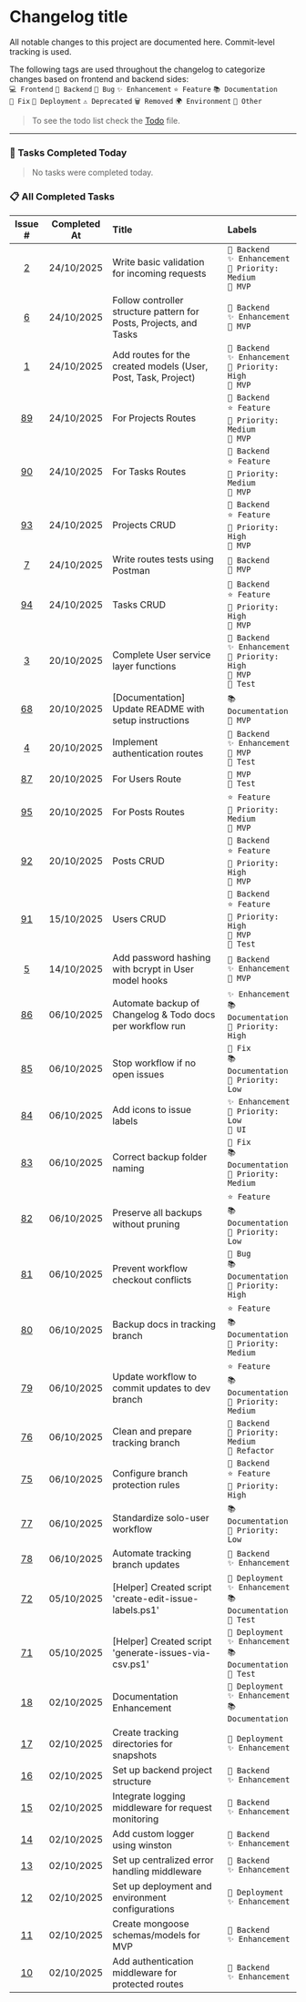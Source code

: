 # Changelog title

All notable changes to this project are documented here. Commit-level tracking is used.

The following tags are used throughout the changelog to categorize changes based on frontend and backend sides:<br>
`💻 Frontend` `🔧 Backend` `🐛 Bug` `✨ Enhancement` `⭐ Feature` `📚 Documentation`<br>
`🔨 Fix` `🚀 Deployment` `⚠️ Deprecated` `🗑️ Removed` `🌍 Environment` `📌 Other`

> To see the todo list check the [Todo](./Todo.md) file.

---

### 🏁 Tasks Completed Today

> No tasks were completed today.

### 📋 All Completed Tasks

| Issue # | Completed At | Title | Labels |
|:------:|:------------:|:-----|:-----|
| [2](https://github.com/Gallucky/ClarityBox/issues/2) | 24/10/2025 | Write basic validation for incoming requests | `🔧 Backend`<br>`✨ Enhancement`<br>`📌 Priority: Medium`<br>`📌 MVP` |
| [6](https://github.com/Gallucky/ClarityBox/issues/6) | 24/10/2025 | Follow controller structure pattern for Posts, Projects, and Tasks | `🔧 Backend`<br>`✨ Enhancement`<br>`📌 MVP` |
| [1](https://github.com/Gallucky/ClarityBox/issues/1) | 24/10/2025 | Add routes for the created models (User, Post, Task, Project) | `🔧 Backend`<br>`✨ Enhancement`<br>`📌 Priority: High`<br>`📌 MVP` |
| [89](https://github.com/Gallucky/ClarityBox/issues/89) | 24/10/2025 | For Projects Routes | `🔧 Backend`<br>`⭐ Feature`<br>`📌 Priority: Medium`<br>`📌 MVP` |
| [90](https://github.com/Gallucky/ClarityBox/issues/90) | 24/10/2025 | For Tasks Routes | `🔧 Backend`<br>`⭐ Feature`<br>`📌 Priority: Medium`<br>`📌 MVP` |
| [93](https://github.com/Gallucky/ClarityBox/issues/93) | 24/10/2025 | Projects CRUD | `🔧 Backend`<br>`⭐ Feature`<br>`📌 Priority: High`<br>`📌 MVP` |
| [7](https://github.com/Gallucky/ClarityBox/issues/7) | 24/10/2025 | Write routes tests using Postman | `🔧 Backend`<br>`📌 MVP` |
| [94](https://github.com/Gallucky/ClarityBox/issues/94) | 24/10/2025 | Tasks CRUD | `🔧 Backend`<br>`⭐ Feature`<br>`📌 Priority: High`<br>`📌 MVP` |
| [3](https://github.com/Gallucky/ClarityBox/issues/3) | 20/10/2025 | Complete User service layer functions | `🔧 Backend`<br>`✨ Enhancement`<br>`📌 Priority: High`<br>`📌 MVP`<br>`📌 Test` |
| [68](https://github.com/Gallucky/ClarityBox/issues/68) | 20/10/2025 | [Documentation] Update README with setup instructions | `📚 Documentation`<br>`📌 MVP` |
| [4](https://github.com/Gallucky/ClarityBox/issues/4) | 20/10/2025 | Implement authentication routes | `🔧 Backend`<br>`✨ Enhancement`<br>`📌 MVP`<br>`📌 Test` |
| [87](https://github.com/Gallucky/ClarityBox/issues/87) | 20/10/2025 | For Users Route | `📌 MVP`<br>`📌 Test` |
| [95](https://github.com/Gallucky/ClarityBox/issues/95) | 20/10/2025 | For Posts Routes | `⭐ Feature`<br>`📌 Priority: Medium`<br>`📌 MVP` |
| [92](https://github.com/Gallucky/ClarityBox/issues/92) | 20/10/2025 | Posts CRUD | `🔧 Backend`<br>`⭐ Feature`<br>`📌 Priority: High`<br>`📌 MVP` |
| [91](https://github.com/Gallucky/ClarityBox/issues/91) | 15/10/2025 | Users CRUD | `🔧 Backend`<br>`⭐ Feature`<br>`📌 Priority: High`<br>`📌 MVP`<br>`📌 Test` |
| [5](https://github.com/Gallucky/ClarityBox/issues/5) | 14/10/2025 | Add password hashing with bcrypt in User model hooks | `🔧 Backend`<br>`✨ Enhancement`<br>`📌 MVP` |
| [86](https://github.com/Gallucky/ClarityBox/issues/86) | 06/10/2025 | Automate backup of Changelog & Todo docs per workflow run | `✨ Enhancement`<br>`📚 Documentation`<br>`📌 Priority: High` |
| [85](https://github.com/Gallucky/ClarityBox/issues/85) | 06/10/2025 | Stop workflow if no open issues | `🔨 Fix`<br>`📚 Documentation`<br>`📌 Priority: Low` |
| [84](https://github.com/Gallucky/ClarityBox/issues/84) | 06/10/2025 | Add icons to issue labels | `✨ Enhancement`<br>`📌 Priority: Low`<br>`📌 UI` |
| [83](https://github.com/Gallucky/ClarityBox/issues/83) | 06/10/2025 | Correct backup folder naming | `🔨 Fix`<br>`📚 Documentation`<br>`📌 Priority: Medium` |
| [82](https://github.com/Gallucky/ClarityBox/issues/82) | 06/10/2025 | Preserve all backups without pruning | `⭐ Feature`<br>`📚 Documentation`<br>`📌 Priority: Low` |
| [81](https://github.com/Gallucky/ClarityBox/issues/81) | 06/10/2025 | Prevent workflow checkout conflicts | `🐛 Bug`<br>`📚 Documentation`<br>`📌 Priority: High` |
| [80](https://github.com/Gallucky/ClarityBox/issues/80) | 06/10/2025 | Backup docs in tracking branch | `⭐ Feature`<br>`📚 Documentation`<br>`📌 Priority: Medium` |
| [79](https://github.com/Gallucky/ClarityBox/issues/79) | 06/10/2025 | Update workflow to commit updates to dev branch | `⭐ Feature`<br>`📚 Documentation`<br>`📌 Priority: Medium` |
| [76](https://github.com/Gallucky/ClarityBox/issues/76) | 06/10/2025 | Clean and prepare tracking branch | `🔧 Backend`<br>`📌 Priority: Medium`<br>`📌 Refactor` |
| [75](https://github.com/Gallucky/ClarityBox/issues/75) | 06/10/2025 | Configure branch protection rules | `🔧 Backend`<br>`⭐ Feature`<br>`📌 Priority: High` |
| [77](https://github.com/Gallucky/ClarityBox/issues/77) | 06/10/2025 | Standardize solo-user workflow | `📚 Documentation`<br>`📌 Priority: Low` |
| [78](https://github.com/Gallucky/ClarityBox/issues/78) | 06/10/2025 | Automate tracking branch updates | `🔧 Backend`<br>`✨ Enhancement` |
| [72](https://github.com/Gallucky/ClarityBox/issues/72) | 05/10/2025 | [Helper] Created script 'create-edit-issue-labels.ps1' | `🚀 Deployment`<br>`✨ Enhancement`<br>`📚 Documentation`<br>`📌 Test` |
| [71](https://github.com/Gallucky/ClarityBox/issues/71) | 05/10/2025 | [Helper] Created script 'generate-issues-via-csv.ps1' | `🚀 Deployment`<br>`✨ Enhancement`<br>`📚 Documentation`<br>`📌 Test` |
| [18](https://github.com/Gallucky/ClarityBox/issues/18) | 02/10/2025 | Documentation Enhancement | `🚀 Deployment`<br>`✨ Enhancement`<br>`📚 Documentation` |
| [17](https://github.com/Gallucky/ClarityBox/issues/17) | 02/10/2025 | Create tracking directories for snapshots | `🚀 Deployment`<br>`✨ Enhancement` |
| [16](https://github.com/Gallucky/ClarityBox/issues/16) | 02/10/2025 | Set up backend project structure | `🔧 Backend`<br>`✨ Enhancement` |
| [15](https://github.com/Gallucky/ClarityBox/issues/15) | 02/10/2025 | Integrate logging middleware for request monitoring | `🔧 Backend`<br>`✨ Enhancement` |
| [14](https://github.com/Gallucky/ClarityBox/issues/14) | 02/10/2025 | Add custom logger using winston | `🔧 Backend`<br>`✨ Enhancement` |
| [13](https://github.com/Gallucky/ClarityBox/issues/13) | 02/10/2025 | Set up centralized error handling middleware | `🔧 Backend`<br>`✨ Enhancement` |
| [12](https://github.com/Gallucky/ClarityBox/issues/12) | 02/10/2025 | Set up deployment and environment configurations | `🚀 Deployment`<br>`✨ Enhancement` |
| [11](https://github.com/Gallucky/ClarityBox/issues/11) | 02/10/2025 | Create mongoose schemas/models for MVP | `🔧 Backend`<br>`✨ Enhancement` |
| [10](https://github.com/Gallucky/ClarityBox/issues/10) | 02/10/2025 | Add authentication middleware for protected routes | `🔧 Backend`<br>`✨ Enhancement` |
